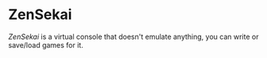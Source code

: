 # ZenSekai

*ZenSekai* is a virtual console that doesn't emulate anything, you can write or save/load games for it.